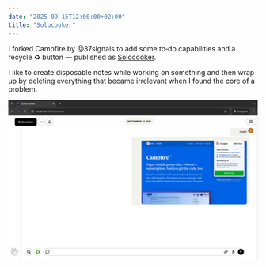 ```yaml
---
date: "2025-09-15T12:00:00+02:00"
title: "Solocooker"
---
```


I forked Campfire by @37signals to add some to‑do capabilities and a recycle ♻️ button — published as [Solocooker](https://github.com/chriopter/solocooker).

I like to create disposable notes while working on something and then wrap up by deleting everything that became irrelevant when I found the core of a problem.

![Solocooker screenshot](solocooker.gif)
